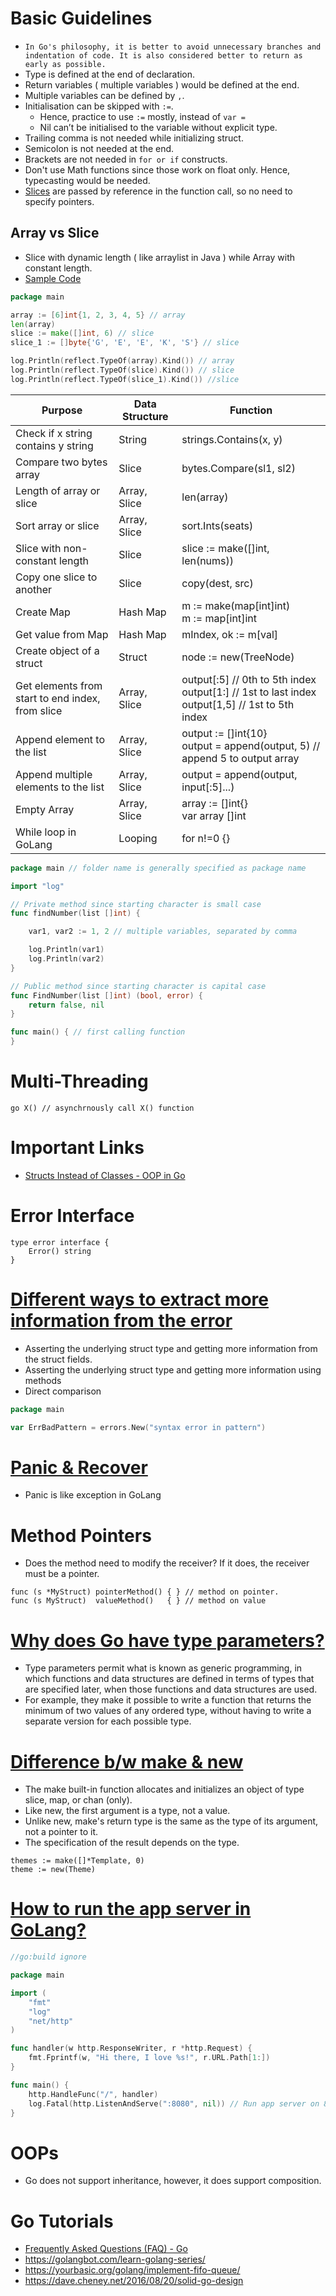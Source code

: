 
# Basic Guidelines
- `In Go's philosophy, it is better to avoid unnecessary branches and indentation of code. It is also considered better to return as early as possible.`
- Type is defined at the end of declaration.
- Return variables ( multiple variables ) would be defined at the end.
- Multiple variables can be defined by `,`.
- Initialisation can be skipped with `:=`. 
  - Hence, practice to use `:=` mostly, instead of `var =`
  - Nil can’t be initialised to the variable without explicit type.
- Trailing comma is not needed while initializing struct.
- Semicolon is not needed at the end.
- Brackets are not needed in `for or if` constructs.
- Don't use Math functions since those work on float only. Hence, typecasting would be needed.
- [Slices](https://stackoverflow.com/questions/38731467/pass-array-by-reference-in-golang) are passed by reference in the function call, so no need to specify pointers.

## Array vs Slice
- Slice with dynamic length ( like arraylist in Java ) while Array with constant length.
- [Sample Code](SampleCode/SampleArraySlice.go)

```go
package main

array := [6]int{1, 2, 3, 4, 5} // array
len(array)
slice := make([]int, 6) // slice
slice_1 := []byte{'G', 'E', 'E', 'K', 'S'} // slice

log.Println(reflect.TypeOf(array).Kind()) // array
log.Println(reflect.TypeOf(slice).Kind()) // slice
log.Println(reflect.TypeOf(slice_1).Kind()) //slice
```

| Purpose                                          | Data Structure | Function                                                                                               |
|--------------------------------------------------|----------------|--------------------------------------------------------------------------------------------------------|
| Check if x string contains y string              | String         | strings.Contains(x, y)                                                                                 |
| Compare two bytes array                          | Slice          | bytes.Compare(sl1, sl2)                                                                                |
| Length of array or slice                         | Array, Slice   | len(array)                                                                                             |
| Sort array or slice                              | Array, Slice   | sort.Ints(seats)                                                                                       |
| Slice with non-constant length                   | Slice          | slice := make([]int, len(nums))                                                                        |
| Copy one slice to another                        | Slice          | copy(dest, src)                                                                                        |
| Create Map                                       | Hash Map       | m := make(map[int]int)<br>m := map[int]int                                                             |
| Get value from Map                               | Hash Map       | mIndex, ok := m[val]                                                                                   |
| Create object of a struct                        | Struct         | node := new(TreeNode)                                                                                  |
| Get elements from start to end index, from slice | Array, Slice   | output[:5] // 0th to 5th index<br> output[1:] // 1st to last index<br> output[1,5] // 1st to 5th index |
| Append element to the list                       | Array, Slice   | output := []int{10}<br>output = append(output, 5) // append 5 to output array                          |
| Append multiple elements to the list             | Array, Slice   | output = append(output, input[:5]...)                                                                  |
| Empty Array                                      | Array, Slice   | array := []int{}<br>var array []int                                                                    |
| While loop in GoLang                             | Looping        | for n!=0 {}                                                                                            |


```go
package main // folder name is generally specified as package name

import "log"

// Private method since starting character is small case
func findNumber(list []int) {

	var1, var2 := 1, 2 // multiple variables, separated by comma

	log.Println(var1)
	log.Println(var2)
}

// Public method since starting character is capital case
func FindNumber(list []int) (bool, error) {
	return false, nil
}

func main() { // first calling function
}
```

# Multi-Threading
````
go X() // asynchrnously call X() function
````

# Important Links
- [Structs Instead of Classes - OOP in Go](SampleCode/oop/employee/employees.go)

# Error Interface
````
type error interface {  
    Error() string
}
````

# [Different ways to extract more information from the error](https://golangbot.com/custom-errors/)
- Asserting the underlying struct type and getting more information from the struct fields.
- Asserting the underlying struct type and getting more information using methods
- Direct comparison
````go
package main

var ErrBadPattern = errors.New("syntax error in pattern")
````

# [Panic & Recover](https://golangbot.com/panic-and-recover/)
- Panic is like exception in GoLang

# Method Pointers
- Does the method need to modify the receiver? If it does, the receiver must be a pointer.
```
func (s *MyStruct) pointerMethod() { } // method on pointer. 
func (s MyStruct)  valueMethod()   { } // method on value
```

# [Why does Go have type parameters?](https://go.dev/doc/faq#overloading)
- Type parameters permit what is known as generic programming, in which functions and data structures are defined in terms of types that are specified later, when those functions and data structures are used. 
- For example, they make it possible to write a function that returns the minimum of two values of any ordered type, without having to write a separate version for each possible type.

# [Difference b/w make & new](https://stackoverflow.com/questions/9320862/why-would-i-make-or-new)
- The make built-in function allocates and initializes an object of type slice, map, or chan (only). 
- Like new, the first argument is a type, not a value. 
- Unlike new, make's return type is the same as the type of its argument, not a pointer to it. 
- The specification of the result depends on the type.

```
themes := make([]*Template, 0)
theme := new(Theme)
```

# [How to run the app server in GoLang?](https://go.dev/doc/articles/wiki/)

````go
//go:build ignore

package main

import (
    "fmt"
    "log"
    "net/http"
)

func handler(w http.ResponseWriter, r *http.Request) {
    fmt.Fprintf(w, "Hi there, I love %s!", r.URL.Path[1:])
}

func main() {
	http.HandleFunc("/", handler)
	log.Fatal(http.ListenAndServe(":8080", nil)) // Run app server on 8080 port
}
````

# OOPs
- Go does not support inheritance, however, it does support composition.

# Go Tutorials
- [Frequently Asked Questions (FAQ) - Go](https://go.dev/doc/faq#overloading)
- https://golangbot.com/learn-golang-series/
- https://yourbasic.org/golang/implement-fifo-queue/
- https://dave.cheney.net/2016/08/20/solid-go-design



